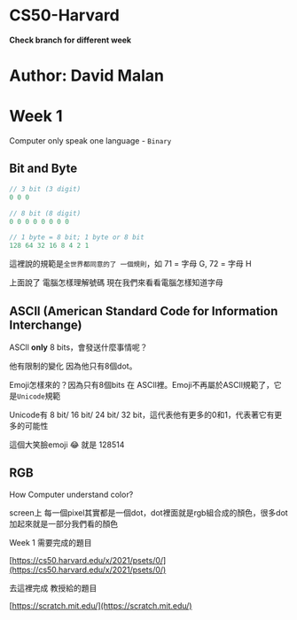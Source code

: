# CS50-Harvard

**Check branch for different week**
# Author: David Malan

# Week 1

Computer only speak one language - `Binary`

## Bit and Byte

```objectivec
// 3 bit (3 digit)
0 0 0

// 8 bit (8 digit)
0 0 0 0 0 0 0 0

// 1 byte = 8 bit; 1 byte or 8 bit
128 64 32 16 8 4 2 1
```

這裡說的規範是`全世界都同意的了 一個規則`，如 71 = 字母 G, 72 = 字母 H

上面說了 電腦怎樣理解號碼 現在我們來看看電腦怎樣知道字母

## ASCll (American Standard Code for Information Interchange)

ASCll **only** 8 bits，會發送什麼事情呢？

他有限制的變化 因為他只有8個dot。

Emoji怎樣來的？因為只有8個bits 在 ASCll裡。Emoji不再屬於ASCll規範了，它是`Unicode`規範

Unicode有 8 bit/ 16 bit/ 24 bit/ 32 bit，這代表他有更多的0和1，代表著它有更多的可能性


這個大笑臉emoji 😂   就是 128514

## RGB

How Computer understand color? 

screen上 每一個pixel其實都是一個dot，dot裡面就是rgb組合成的顏色，很多dot加起來就是一部分我們看的顏色

Week 1 需要完成的題目

[https://cs50.harvard.edu/x/2021/psets/0/](https://cs50.harvard.edu/x/2021/psets/0/)

去這裡完成 教授給的題目

[https://scratch.mit.edu/](https://scratch.mit.edu/)
